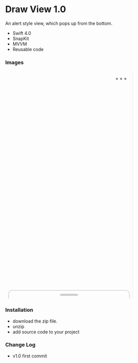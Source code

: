 # Draw View 1.0

An alert style view, which pops up from the bottom. 

  - Swift 4.0
  - SnapKit
  - MVVM
  - Reusable code

### Images

![iphone](draw.gif)


### Installation

 - download the zip file.
 - unzip
 - add source code to your project

### Change Log
* v1.0 first commit


